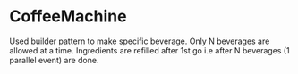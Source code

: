# CoffeeMachine
Used builder pattern to make specific beverage.
Only N beverages are allowed at a time.
Ingredients are refilled after 1st go i.e after N beverages (1 parallel event) are done.
